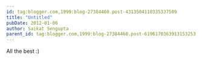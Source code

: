 ```yaml
---
id: tag:blogger.com,1999:blog-27384460.post-4313504110335337509
title: "Untitled"
pubDate: 2012-01-06
author: Saikat Sengupta
parent_id: tag:blogger.com,1999:blog-27384460.post-6196170363913153253
---
```


All the best :)